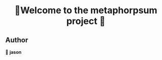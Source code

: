 <h1 align=center>👋Welcome to the metaphorpsum project 👋</h1>
<p align=center>


## Author

👤 **jason**

##

</p>

